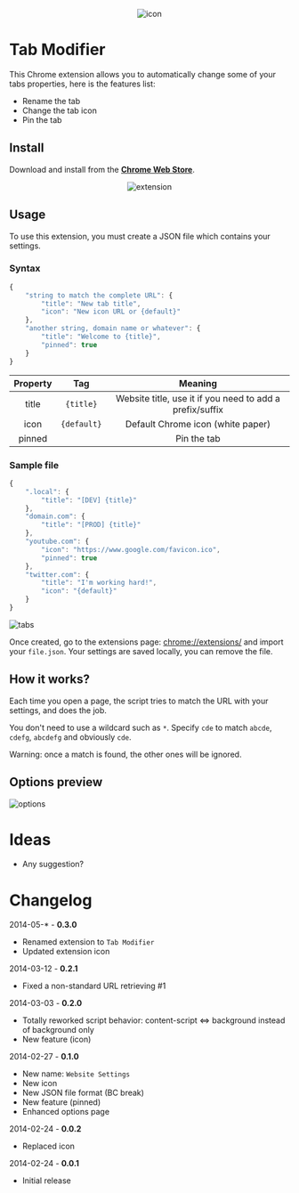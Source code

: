 <p align="center">
    <img src="https://raw.github.com/sylouuu/chrome-tab-modifier/master/img/icon_128.png" alt="icon">
</p>

# Tab Modifier

This Chrome extension allows you to automatically change some of your tabs properties, here is the features list:

* Rename the tab
* Change the tab icon
* Pin the tab

## Install

Download and install from the **[Chrome Web Store](https://chrome.google.com/webstore/detail/hcbgadmbdkiilgpifjgcakjehmafcjai/)**.

<p align="center">
    <img src="https://raw.github.com/sylouuu/chrome-tab-modifier/master/img/screenshots/extension.png" alt="extension">
</p>

## Usage

To use this extension, you must create a JSON file which contains your settings.

### Syntax

```js
{
    "string to match the complete URL": {
        "title": "New tab title",
        "icon": "New icon URL or {default}"
    },
    "another string, domain name or whatever": {
        "title": "Welcome to {title}",
        "pinned": true
    }
}
```

| Property      | Tag           | Meaning                                                   |
| :-----------: | :-----------: | :-------------------------------------------------------: |
| title         | `{title}`     | Website title, use it if you need to add a prefix/suffix  |
| icon          | `{default}`   | Default Chrome icon (white paper)                         |
| pinned        |               | Pin the tab                                               |

### Sample file

```js
{
    ".local": {
        "title": "[DEV] {title}"
    },
    "domain.com": {
        "title": "[PROD] {title}"
    },
    "youtube.com": {
        "icon": "https://www.google.com/favicon.ico",
        "pinned": true
    },
    "twitter.com": {
        "title": "I'm working hard!",
        "icon": "{default}"
    }
}
```

<img src="https://raw.github.com/sylouuu/chrome-tab-modifier/master/img/screenshots/tabs.png" alt="tabs">

Once created, go to the extensions page: [chrome://extensions/](chrome://extensions/) and import your ```file.json```. Your settings are saved locally, you can remove the file.

## How it works?

Each time you open a page, the script tries to match the URL with your settings, and does the job.

You don't need to use a wildcard such as ```*```. Specify ```cde``` to match ```abcde```, ```cdefg```, ```abcdefg``` and obviously ```cde```.

Warning: once a match is found, the other ones will be ignored.

## Options preview

<img src="https://raw.github.com/sylouuu/chrome-tab-modifier/master/img/screenshots/options.png" alt="options">

# Ideas

* Any suggestion?

# Changelog

2014-05-* - **0.3.0**

* Renamed extension to `Tab Modifier`
* Updated extension icon

2014-03-12 - **0.2.1**

* Fixed a non-standard URL retrieving #1

2014-03-03 - **0.2.0**

* Totally reworked script behavior: content-script <=> background instead of background only
* New feature (icon)

2014-02-27 - **0.1.0**

* New name: `Website Settings`
* New icon
* New JSON file format (BC break)
* New feature (pinned)
* Enhanced options page

2014-02-24 - **0.0.2**

* Replaced icon

2014-02-24 - **0.0.1**

* Initial release
